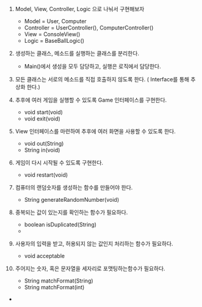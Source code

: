 1. Model, View, Controller, Logic 으로 나눠서 구현해보자
   - Model = User, Computer
   - Controller = UserController(), ComputerController()
   - View = ConsoleView()
   - Logic = BaseBallLogic()
2. 생성하는 클래스, 메소드를 실행하는 클래스를 분리한다. 
   - Main()에서 생성을 모두 담당하고, 실행은 로직에서 담당한다. 
3. 모든 클래스는 서로의 메소드를 직접 호출하지 않도록 한다. ( Interface를 통해 추상화 한다.)
4. 추후에 여러 게임을 실행할 수 있도록 Game 인터페이스를 구현한다.
    - void start(void)
    - void exit(void)

2. View 인터페이스를 마련하여 추후에 여러 화면을 사용할 수 있도록 한다. 
   - void out(String)
   - String in(void)

2. 게임이 다시 시작될 수 있도록 구현한다.
    - void restart(void)
3. 컴퓨터의 랜덤숫자를 생성하는 함수를 만들어야 한다. 
    - String generateRandomNumber(void)
4. 중복되는 값이 있는지를 확인하는 함수가 필요하다.
    - boolean isDuplicated(String)
    - 
5. 사용자의 입력을 받고, 허용되지 않는 값인지 처리하는 함수가 필요하다.
    - void acceptable
6. 주어지는 숫자, 혹은 문자열을 세자리로 포맷팅하는함수가 필요하다.
    - String matchFormat(String)
    - String matchFormat(int)

+ 